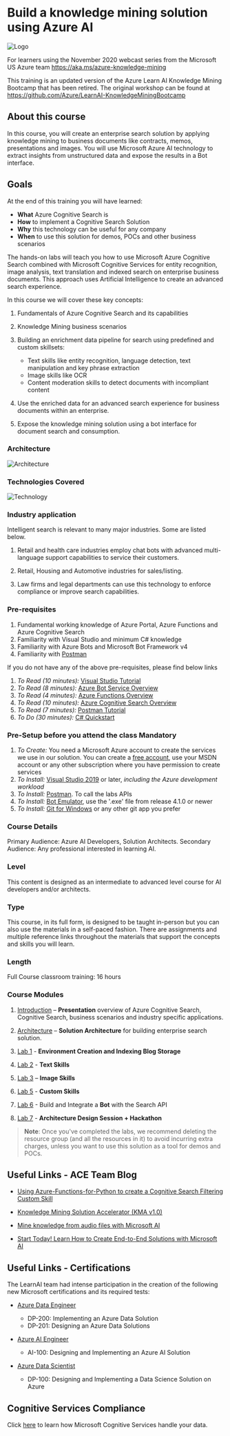 # Build a knowledge mining solution using Azure AI

![Logo](./resources/images/readme/header.png)

For learners using the November 2020 webcast series from the Microsoft US Azure team https://aka.ms/azure-knowledge-mining

This training is an updated version of the Azure Learn AI Knowledge Mining Bootcamp that has been retired. The original workshop can be found at https://github.com/Azure/LearnAI-KnowledgeMiningBootcamp

## About this course

In this course, you will create an enterprise search solution by applying knowledge mining to business documents like contracts, memos, presentations and images.
You will use Microsoft Azure AI technology to extract insights from unstructured data and expose the results in a Bot interface.

## Goals

At the end of this training you will have learned:

+ **What** Azure Cognitive Search is
+ **How** to implement a Cognitive Search Solution
+ **Why** this technology can be useful for any company
+ **When** to use this solution for demos, POCs and other business scenarios

The hands-on labs will teach you how to use Microsoft Azure Cognitive Search combined with Microsoft Cognitive Services for entity recognition, image analysis, text translation and indexed search on enterprise business documents. This approach uses Artificial Intelligence to create an advanced search experience.

In this course we will cover these key concepts:

1. Fundamentals of Azure Cognitive Search and its capabilities

2. Knowledge Mining business scenarios

3. Building an enrichment data pipeline for search using predefined and custom skillsets:

    + Text skills like entity recognition, language detection, text manipulation and key phrase extraction
    + Image skills like OCR
    + Content moderation skills to detect documents with incompliant content

4. Use the enriched data for an advanced search experience for business documents within an enterprise.

5. Expose the knowledge mining solution using a bot interface for document search and consumption.

### Architecture

![Architecture](./resources/images/readme/architecture.png)

### Technologies Covered

![Technology](./resources/images/readme/tech-map.png)

### Industry application

Intelligent search is relevant to many major industries. Some are listed below.

1. Retail and health care industries employ chat bots with advanced multi-language support capabilities to service their customers.

1. Retail, Housing and Automotive industries for sales/listing.

1. Law firms and legal departments can use this technology to enforce compliance or improve search capabilities.

### Pre-requisites

1. Fundamental working knowledge of Azure Portal, Azure Functions and Azure Cognitive Search
1. Familiarity with Visual Studio and minimum C# knowledge
1. Familiarity with Azure Bots and Microsoft Bot Framework v4
1. Familiarity with [Postman](https://www.getpostman.com/)

If you do not have any of the above pre-requisites, please find below links

1. *To Read (10 minutes):* [Visual Studio Tutorial](https://docs.microsoft.com/en-us/visualstudio/ide/visual-studio-ide)
1. *To Read (8 minutes):* [Azure Bot Service Overview](https://docs.microsoft.com/en-us/azure/bot-service/bot-service-overview-introduction?view=azure-bot-service-4.0)
1. *To Read (4 minutes):* [Azure Functions Overview](https://docs.microsoft.com/en-us/azure/azure-functions/functions-overview)  
1. *To Read (10 minutes):* [Azure Cognitive Search Overview](https://docs.microsoft.com/en-us/azure/search/search-what-is-azure-search)
1. *To Read (7 minutes):* [Postman Tutorial](https://docs.microsoft.com/en-us/azure/search/search-fiddler)
1. *To Do (30 minutes):* [C# Quickstart](https://docs.microsoft.com/en-us/dotnet/csharp/quick-starts/)

### Pre-Setup before you attend the class Mandatory

1. *To Create:* You need a Microsoft Azure account to create the services we use in our solution. You can create a [free account](https://azure.microsoft.com/en-us/free/), use your MSDN account or any other subscription where you have permission to create services
1. *To Install:* [Visual Studio 2019](https://www.visualstudio.com/vs/) or later, *including the Azure development workload*
1. *To Install:* [Postman](https://www.getpostman.com/). To call the labs APIs
1. *To Install:* [Bot Emulator](https://github.com/Microsoft/BotFramework-Emulator/releases), use the '.exe' file from release 4.1.0 or newer
1. *To Install:* [Git for Windows](https://gitforwindows.org/) or any other git app you prefer

### Course Details

Primary Audience: Azure AI Developers, Solution Architects.
Secondary Audience:  Any professional interested in learning AI.

### Level

This content is designed as an intermediate to advanced level course for AI developers and/or architects.

### Type

This course, in its full form, is designed to be taught in-person but you can also use the materials in a self-paced fashion. There are assignments and multiple reference links throughout the materials that support the concepts and skills you will learn.

### Length

Full Course classroom training:  16 hours

### Course Modules

1. [Introduction](./resources/md-files/introduction.md) – **Presentation** overview of Azure Cognitive Search, Cognitive Search, business scenarios and industry specific applications.

2. [Architecture](./resources/md-files/solution-architecture.md) – **Solution Architecture** for building enterprise search solution.

3. [Lab 1](./labs/Lab-01-Environment-Creation-and-Indexing-Blob-Storage.pdf) - **Environment Creation and Indexing Blog Storage**

4. [Lab 2](./labs/Lab-02-Text-Skills.pdf) - **Text Skills**

5. [Lab 3](./labs/lab-04-image-skills.md) – **Image Skills**

7. [Lab 5](./labs/lab-05-custom-skills.md) - **Custom Skills**

8. [Lab 6](./labs/lab-06-bot-business-documents.md) - Build and Integrate a **Bot** with the Search API

9. [Lab 7](./labs/lab-final-case.md) - **Architecture Design Session + Hackathon**

> **Note**: Once you've completed the labs, we recommend deleting the resource group (and all the resources in it) to avoid incurring extra charges, unless you want to use this solution as a tool for demos and POCs.

## Useful Links - ACE Team Blog

+ [Using Azure-Functions-for-Python to create a Cognitive Search Filtering Custom Skill](https://techcommunity.microsoft.com/t5/AI-Customer-Engineering-Team/Using-Azure-Functions-for-Python-to-create-a-Cognitive-Search/ba-p/850106)

+ [Knowledge Mining Solution Accelerator (KMA v1.0)](https://techcommunity.microsoft.com/t5/AI-Customer-Engineering-Team/Announcement-Knowledge-Mining-Solution-Accelerator-KMA-v1-0/ba-p/805889)

+ [Mine knowledge from audio files with Microsoft AI](https://techcommunity.microsoft.com/t5/AI-Customer-Engineering-Team/Mine-knowledge-from-audio-files-with-Microsoft-AI/ba-p/781957)

+ [Start Today! Learn How to Create End-to-End Solutions with Microsoft AI](https://techcommunity.microsoft.com/t5/AI-Customer-Engineering-Team/Start-Today-Learn-How-to-Create-End-to-End-Solutions-with/ba-p/698422)

## Useful Links - Certifications

The LearnAI team had intense participation in the creation of the following new Microsoft certifications and its required tests:

+ [Azure Data Engineer​](https://www.microsoft.com/en-us/learning/azure-data-engineer.aspx)
  + DP-200: Implementing an Azure Data Solution
  + DP-201: Designing an Azure Data Solutions​

+ [Azure AI Engineer​](https://www.microsoft.com/en-us/learning/azure-ai-engineer.aspx)
  + AI-100: Designing and Implementing an Azure AI Solution

+ [Azure Data Scientist](https://www.microsoft.com/en-us/learning/azure-data-scientist.aspx)
  + DP-100: Designing and Implementing a Data Science Solution on Azure​

## Cognitive Services Compliance

Click [here](https://azure.microsoft.com/en-us/support/legal/cognitive-services-compliance-and-privacy/) to learn how Microsoft Cognitive Services handle your data.

